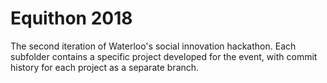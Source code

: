 # Equithon 2018

The second iteration of Waterloo's social innovation hackathon. Each subfolder contains a specific project developed for the event, with commit history for each project as a separate branch.

